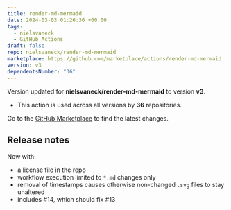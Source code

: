 ```yaml
---
title: render-md-mermaid
date: 2024-03-03 01:26:36 +00:00
tags:
  - nielsvaneck
  - GitHub Actions
draft: false
repo: nielsvaneck/render-md-mermaid
marketplace: https://github.com/marketplace/actions/render-md-mermaid
version: v3
dependentsNumber: "36"
---
```



Version updated for **nielsvaneck/render-md-mermaid** to version **v3**.
- This action is used across all versions by **36** repositories.

Go to the [GitHub Marketplace](https://github.com/marketplace/actions/render-md-mermaid) to find the latest changes.

## Release notes

Now with:
- a license file in the repo
- workflow execution limited to `*.md` changes only
- removal of timestamps causes otherwise non-changed `.svg` files to stay unaltered
- includes #14, which should fix #13

